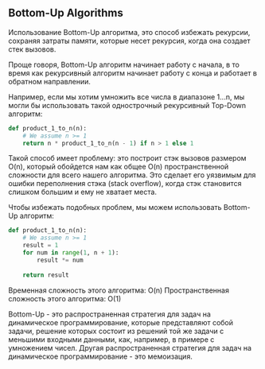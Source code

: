 <h2>Bottom-Up Algorithms</h2>

Использование Bottom-Up алгоритма, это способ избежать рекурсии, сохраняя затраты памяти, которые несет рекурсия, 
когда она создает стек вызовов.

Проще говоря, Bottom-Up алгоритм начинает работу с начала, в то время как рекурсивный алгоритм начинает работу с конца 
и работает в обратном направлении.

Например, если мы хотим умножить все числа в диапазоне 1...n, мы могли бы использовать такой однострочный рекурсивный 
Top-Down алгоритм:

```python
def product_1_to_n(n):
    # We assume n >= 1
    return n * product_1_to_n(n - 1) if n > 1 else 1
```

Такой способ имеет проблему: это построит стэк вызовов размером O(n), 
который обойдется нам как общее O(n) пространственной сложности для всего нашего алгоритма. Это сделает его уязвимым
для ошибки переполнения стэка (stack overflow), когда стэк становится слишком большим и ему не хватает места.

Чтобы избежать подобных проблем, мы можем использовать Bottom-Up алгоритм:
```python
def product_1_to_n(n):
    # We assume n >= 1
    result = 1
    for num in range(1, n + 1):
        result *= num
    
    return result
```

Временная сложность этого алгоритма: O(n) 
Пространственная сложность этого алгоритма: O(1)

Bottom-Up - это распространенная стратегия для задач на динамическое программирование, которые представляют собой задачи,
решение которых состоит из решений той же задачи с меньшими входными данными, как, например, в примере с умножением чисел.
Другая распространенная стратегия для задач на динамическое программирование - это мемоизация.
